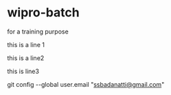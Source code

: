 # wipro-batch

for a training purpose

this is a line 1

this is a line2

this is line3

git config --global user.email "ssbadanatti@gmail.com"

